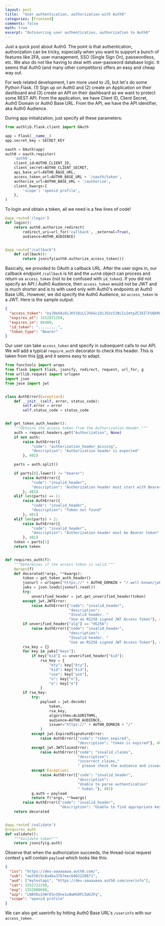 ```yaml
---
layout: post
title:  "User authentication, authorization with Auth0"
categories: [frontend]
comments: false
math: true
excerpt: "Outsourcing user authentication, authorization to Auth0"
---
```


Just a quick post about Auth0. The point is that authentication, authorization can be tricky, especially when you want to support a bunch of features like 2FA, user management, SSO (Single Sign On), passwordless, etc. We also do not like having to deal with user-password database logic. It seems that Auth0 (and many other competitors) offers an easy and cheap way out.

For web related development, I am more used to JS, but let's do some Python Flask. (1) Sign up on Auth0 and (2) create an Application on their dashboard and (3) create an API on their dashboard as we want to protect some REST API. From the application, we have Client ID, Client Secret, Auth0 Domain or Auth0 Base URL. From the API, we have the API identifier, aka Auth0 Audience.

During app initialization, just specify all these parameters:
```py
from authlib.flask.client import OAuth

app = Flask(__name__)
app.secret_key = SECRET_KEY

oauth = OAuth(app)
auth0 = oauth.register(
    'auth0',
    client_id=AUTH0_CLIENT_ID,
    client_secret=AUTH0_CLIENT_SECRET,
    api_base_url=AUTH0_BASE_URL,
    access_token_url=AUTH0_BASE_URL + '/oauth/token',
    authorize_url=AUTH0_BASE_URL + '/authorize',
    client_kwargs={
        'scope': 'openid profile',
    },
)
```

To login and obtain a token, all we need is a few lines of code!
```py
@app.route('/login')
def login():
    return auth0.authorize_redirect(
        redirect_uri=url_for('callback', _external=True),
        audience=AUTH0_AUDIENCE)


@app.route("/callback")
    def callback():
        return jsonify(auth0.authorize_access_token())
```

Basically, we provided to OAuth a callback URL. After the user signs in, our callback endpoint `/callback` is hit and the `auth0` object can process and return us `access_token` (not to be confused with `id_token`). If you did not specify an API / Auth0 Audience, then `access_token` would not be JWT and is much shorter and is to with used only with Auth0's endpoints at Auth0 Base URL. However, we did specify the Auth0 Audience, so `access_token` is a JWT. Here is the sample output:
```json
{
  "access_token": "eyJ0eXAiOiJKV1QiLCJhbGciOiJSUzI1NiIsImtpZCI6IlFUQkROalJFUlRZMVFUWTBNMFUxUkVJNE16Y3lOMFV5TnpZMk1UUXpNekU0TVRFMk56WkdNUSJ9.eyJpc3MiOiJodHRwczovL2Rldi1vNG56cjM1cy5hdXRoMC5jb20vIiwic3ViIjoiYXV0aDB8NWM4YTRiYTM3YjdlZWM2NDAyMjI4NjcxIiwiYXVkIjpbIm15dGVzdGFwaSIsImh0dHBzOi8vZGV2LW80bnpyMzVzLmF1dGgwLmNvbS91c2VyaW5mbyJdLCJpYXQiOjE1NTI3ODQ4NTgsImV4cCI6MTU1Mjg3MTI1OCwiYXpwIjoiTE44WUR1MWhXckVTbjM5bmUxdTh3SFMwRkw1VVVKRnEiLCJzY29wZSI6Im9wZW5pZCBwcm9maWxlIn0.gutSVg4YpzFO9b0UcFiUDOy4nR9epRXDX1vapuj4BI9Q8H0EN0eFX1UYBA5O2mIyQWVAwtyLBL5fnJCA6bGORRARxhPiMt7ObKY1U5PHYCUET70V4QRaAo-Qk-iv8_86XKyeKIUPR41r-DJcxBHbifyFr7bFMD6cRotBIMgj9WOn8-sX5blr_zyuON_hDJxTSbqkxjS4ZJetvHdfhBZXvTcfKJ9wptryfYq7QXRDz05-Z4z1v0DYXET9JO1eIGDVFoZODMdiFnHQIu2cuCZ4pGF0mVKReAtetjlGydB9Zsr0XppeWJXEb3MjfDfIEAiHUhKzc96WVVFFKXLwxa8A-w",
  "expires_at": 1552871259,
  "expires_in": 86400,
  "id_token": ".........",
  "token_type": "Bearer"
}
```

Our user can take `access_token` and specify in subsequent calls to our API. We will add a typical `require_auth` decorator to check this header. This is taken from this [link](https://github.com/auth0-samples/auth0-python-api-samples/tree/master/00-Starter-Seed) and it seems easy to adapt.

```py
from functools import wraps
from flask import Flask, jsonify, redirect, request, url_for, g
from urllib.request import urlopen
import json
from jose import jwt


class AuthError(Exception):
    def __init__(self, error, status_code):
        self.error = error
        self.status_code = status_code


def get_token_auth_header():
    """Obtains the access token from the Authorization Header."""
    auth = request.headers.get("Authorization", None)
    if not auth:
        raise AuthError({
            "code": "authorization_header_missing",
            "description": "Authorization header is expected"
        }, 401)

    parts = auth.split()

    if parts[0].lower() != "bearer":
        raise AuthError({
            "code": "invalid_header",
            "description": "Authorization header must start with Bearer"
        }, 401)
    elif len(parts) == 1:
        raise AuthError({
            "code": "invalid_header",
            "description": "Token not found"
        }, 401)
    elif len(parts) > 2:
        raise AuthError({
            "code": "invalid_header",
            "description": "Authorization header must be Bearer token"
        }, 401)
    token = parts[1]
    return token


def requires_auth(f):
    """Determines if the access token is valid."""
    @wraps(f)
    def decorated(*args, **kwargs):
        token = get_token_auth_header()
        jsonurl = urlopen("https://" + AUTH0_DOMAIN + "/.well-known/jwks.json")
        jwks = json.loads(jsonurl.read())
        try:
            unverified_header = jwt.get_unverified_header(token)
        except jwt.JWTError:
            raise AuthError({"code": "invalid_header",
                             "description":
                             "Invalid header. "
                             "Use an RS256 signed JWT Access Token"}, 401)
        if unverified_header["alg"] == "HS256":
            raise AuthError({"code": "invalid_header",
                             "description":
                             "Invalid header. "
                             "Use an RS256 signed JWT Access Token"}, 401)
        rsa_key = {}
        for key in jwks["keys"]:
            if key["kid"] == unverified_header["kid"]:
                rsa_key = {
                    "kty": key["kty"],
                    "kid": key["kid"],
                    "use": key["use"],
                    "n": key["n"],
                    "e": key["e"]
                }
        if rsa_key:
            try:
                payload = jwt.decode(
                    token,
                    rsa_key,
                    algorithms=ALGORITHMS,
                    audience=AUTH0_AUDIENCE,
                    issuer="https://" + AUTH0_DOMAIN + "/"
                )
            except jwt.ExpiredSignatureError:
                raise AuthError({"code": "token_expired",
                                 "description": "token is expired"}, 401)
            except jwt.JWTClaimsError:
                raise AuthError({"code": "invalid_claims",
                                 "description":
                                 "incorrect claims,"
                                 " please check the audience and issuer"}, 401)
            except Exception:
                raise AuthError({"code": "invalid_header",
                                 "description":
                                 "Unable to parse authentication"
                                 " token."}, 401)
            g.auth = payload
            return f(*args, **kwargs)
        raise AuthError({"code": "invalid_header",
                         "description": "Unable to find appropriate key"}, 401)
    return decorated


@app.route('/validate')
@requires_auth
def validate():
    """Validate token"""
    return jsonify(g.auth)
```

Observe that when the authorization succeeds, the thread-local request context `g` will contain `payload` which looks like this:
```json
{
  "iss": "https://dev-aaaaaaaa.auth0.com/",
  "sub": "auth0|5c8a4ba37b7eec6402228671",
  "aud": ["mytestapi", "https://dev-aaaaaaaa.auth0.com/userinfo"],
  "iat": 1552722298,
  "exp": 1552808698,
  "azp": "LN8YDu1hWrESn39ne1u8wHS0FL5UUJFq",
  "scope": "openid profile"
}
```

We can also get userinfo by hitting Auth0 Base URL's `/userinfo` with our `access_token`.
